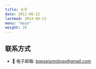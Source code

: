 ```yaml
---
title: 关于
date: 2013-06-22
lastmod: 2014-09-13
menu: "main"
weight: 20
---
```


## 联系方式

-  :email: 电子邮箱: [bqpseismology@gmail.com](mailto:bqpseismology@gmail.com)
